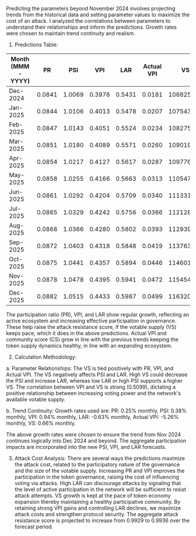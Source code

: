 Predicting the parameters beyond November 2024 involves projecting trends from the historical data and setting parameter values to maximize the cost of an attack. I analyzed the correlations between parameters to understand their relationships and inform the predictions. Growth rates were chosen to maintain trend continuity and realism.

1. Predictions Table:

| Month (MMM-YYYY) | PR | PSI | VPI | LAR | Actual VPI | VS |
| ---------------- | ------- | -------- | ------ | ------- | -------------- | ----------- |
| Dec-2024 | 0.0841 | 1.0069 | 0.3976 | 0.5431 | 0.0181 | 106825678 |
| Jan-2025 | 0.0844 | 1.0106 | 0.4013 | 0.5478 | 0.0207 | 107543921 |
| Feb-2025 | 0.0847 | 1.0143 | 0.4051 | 0.5524 | 0.0234 | 108275094 |
| Mar-2025 | 0.0851 | 1.0180 | 0.4089 | 0.5571 | 0.0260 | 109019297 |
| Apr-2025 | 0.0854 | 1.0217 | 0.4127 | 0.5617 | 0.0287 | 109776632 |
| May-2025 | 0.0858 | 1.0255 | 0.4166 | 0.5663 | 0.0313 | 110547197 |
| Jun-2025 | 0.0861 | 1.0292 | 0.4204 | 0.5709 | 0.0340 | 111331095 |
| Jul-2025 | 0.0865 | 1.0329 | 0.4242 | 0.5756 | 0.0366 | 112128423 |
| Aug-2025 | 0.0868 | 1.0366 | 0.4280 | 0.5802 | 0.0393 | 112939283 |
| Sep-2025 | 0.0872 | 1.0403 | 0.4318 | 0.5848 | 0.0419 | 113763774 |
| Oct-2025 | 0.0875 | 1.0441 | 0.4357 | 0.5894 | 0.0446 | 114601998 |
| Nov-2025 | 0.0878 | 1.0478 | 0.4395 | 0.5941 | 0.0472 | 115454052 |
| Dec-2025 | 0.0882 | 1.0515 | 0.4433 | 0.5987 | 0.0499 | 116320038 |

The participation ratio (PR), VPI, and LAR show regular growth, reflecting an active ecosystem and increasing effective participation in governance. These help raise the attack resistance score, if the votable supply (VS) keeps pace, which it does in the above predictions. Actual VPI and community score (CS) grow in line with the previous trends keeping the token supply dynamics healthy, in line with an expanding ecosystem.

2. Calculation Methodology:

a. Parameter Relationships:
The VS is tied positively with PR, VPI, and Actual VPI.
The VS negatively affects PSI and LAR. High VS could decrease the PSI and increase LAR, whereas low LAR or high PSI supports a higher VS.
The correlation between VPI and VS is strong (0.5099), dictating a positive relationship between increasing voting power and the network's available votable supply. 

b. Trend Continuity:
Growth rates used are:
PR: 0.25% monthly,
PSI: 0.38% monthly,
VPI: 0.94% monthly,
LAR: -0.63% monthly,
Actual VPI: -5.26% monthly,
VS: 0.66% monthly.

The above growth rates were chosen to ensure the trend from Nov 2024 continues logically into Dec 2024 and beyond. The aggregate participation impacts are incorporated into the new PSI, VPI, and LAR forecasts.

3. Attack Cost Analysis:
There are several ways the predictions maximize the attack cost, related to the participatory nature of the governance and the size of the votable supply. Increasing PR and VPI improves the participation in the token governance, raising the cost of influencing voting via attacks. High LAR can discourage attacks by signaling that the level of active participation in the network will be sufficient to resist attack attempts. VS growth is kept at the pace of token economy expansion thereby maintaining a healthy participative community. By retaining strong VPI gains and controlling LAR declines, we maximize attack costs and strengthen protocol security. The aggregate attack resistance score is projected to increase from 0.9929 to 0.9936 over the forecast period.
